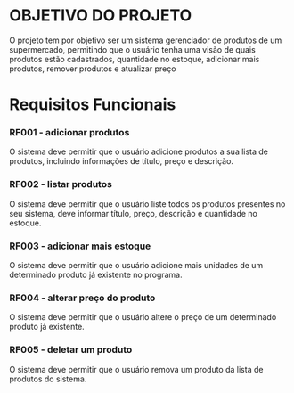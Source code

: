 # OBJETIVO DO PROJETO

O projeto tem por objetivo ser um sistema gerenciador de produtos de um supermercado, permitindo que o usuário tenha uma visão de quais produtos estão cadastrados, quantidade no estoque, adicionar mais produtos, remover produtos e atualizar preço

# Requisitos Funcionais

### RF001 - adicionar produtos
O sistema deve permitir que o usuário adicione produtos a sua lista de produtos, incluindo informações de título, preço e descrição.
### RF002 - listar produtos
O sistema deve permitir que o usuário liste todos os produtos presentes no seu sistema, deve informar título, preço, descrição e quantidade no estoque.

### RF003 - adicionar mais estoque
O sistema deve permitir que o usuário adicione mais unidades de um determinado produto já existente no 
programa.

### RF004 - alterar preço do produto
O sistema deve permitir que o usuário altere o preço de um determinado produto já existente.

### RF005 - deletar um produto
O sistema deve permitir que o usuário remova um produto da lista de produtos do sistema.